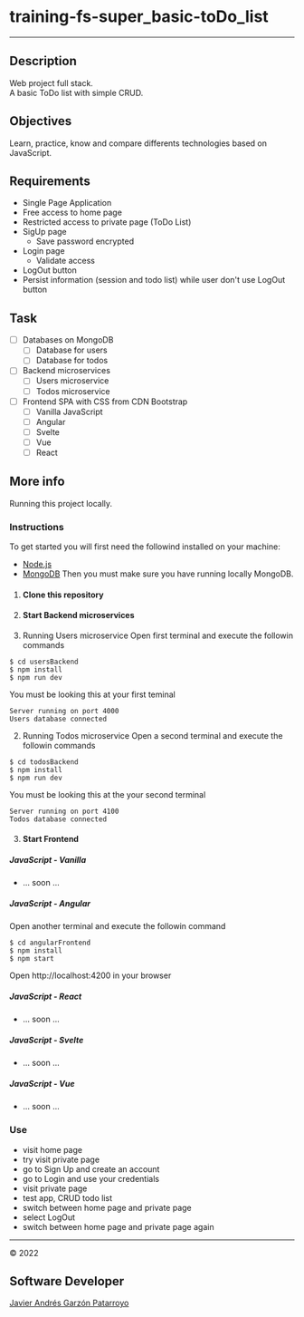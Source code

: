 # training-fs-super_basic-toDo_list
---
## Description
Web project full stack.  
A basic ToDo list with simple CRUD.
## Objectives
Learn, practice, know and compare differents technologies based on JavaScript.
## Requirements
- Single Page Application
- Free access to home page
- Restricted access to private page (ToDo List)
- SigUp page
  - Save password encrypted
- Login page
  - Validate access
- LogOut button
- Persist information (session and todo list) while user don't use LogOut button
## Task
- [ ] Databases on MongoDB
  - [ ] Database for users
  - [ ] Database for todos
- [ ] Backend microservices
  - [ ] Users microservice
  - [ ] Todos microservice
- [ ] Frontend SPA with CSS from CDN Bootstrap
  - [ ] Vanilla JavaScript
  - [ ] Angular
  - [ ] Svelte
  - [ ] Vue
  - [ ] React
## More info
Running this project locally.
### Instructions
To get started you will first need the followind installed on your machine:
- [Node.js](https://nodejs.org/)
- [MongoDB](https://www.mongodb.com/)
Then you must make sure you have running locally MongoDB.
1. #### Clone this repository
2. #### Start Backend microservices
  1. Running Users microservice
Open first terminal and execute the followin commands
```
$ cd usersBackend
$ npm install
$ npm run dev
```
You must be looking this at your first teminal
```
Server running on port 4000
Users database connected
```
  2. Running Todos microservice
Open a second terminal and execute the followin commands
```
$ cd todosBackend
$ npm install
$ npm run dev
```
You must be looking this at the your second terminal
```
Server running on port 4100
Todos database connected
```
3. #### Start Frontend
##### JavaScript - Vanilla
- ... soon ...
##### JavaScript - Angular
Open another terminal and execute the followin command
```
$ cd angularFrontend
$ npm install
$ npm start
```
Open http://localhost:4200 in your browser
##### JavaScript - React
- ... soon ...
##### JavaScript - Svelte
- ... soon ...
##### JavaScript - Vue
- ... soon ...
### Use
- visit home page
- try visit private page
- go to Sign Up and create an account
- go to Login and use your credentials
- visit private page
- test app, CRUD todo list
- switch between home page and private page
- select LogOut
- switch between home page and private page again
---
:copyright: 2022
## Software Developer
[Javier Andrés Garzón Patarroyo](https://javierandresgp.com)
